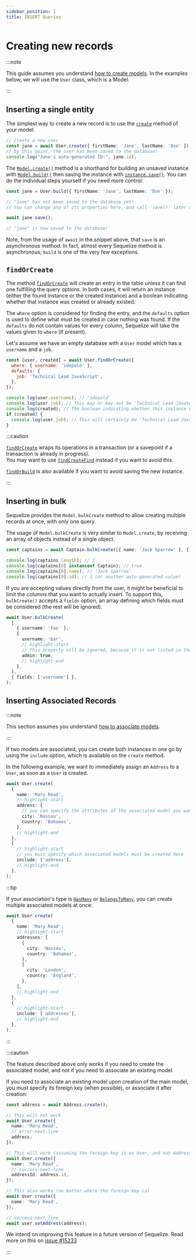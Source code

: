 ```yaml
---
sidebar_position: 1
title: INSERT Queries
---
```


# Creating new records

:::note

This guide assumes you understand [how to create models](../models/defining-models.mdx).
In the examples below, we will use the `User` class, which is a Model.

:::

## Inserting a single entity

The simplest way to create a new record is to use the [`create`](pathname:///api/v7/classes/_sequelize_core.index.Model.html#create) method of your model:

```ts
// Create a new user
const jane = await User.create({ firstName: 'Jane', lastName: 'Doe' });
// by this point, the user has been saved to the database!
console.log("Jane's auto-generated ID:", jane.id);
```

The [`Model.create()`](pathname:///api/v7/classes/_sequelize_core.index.Model.html#create) method is a shorthand
for building an unsaved instance with [`Model.build()`](pathname:///api/v7/classes/_sequelize_core.index.Model.html#build) then
saving the instance with [`instance.save()`](pathname:///api/v7/classes/_sequelize_core.index.Model.html#save). You can do the individual steps yourself if you need more control:

```ts
const jane = User.build({ firstName: 'Jane', lastName: 'Doe' });

// "jane" has not been saved to the database yet!
// You can change any of its properties here, and call `save()` later to persist them all at once.

await jane.save();

// "jane" is now saved to the database!
```

Note, from the usage of `await` in the snippet above, that `save` is an asynchronous method. In fact, almost every Sequelize method is asynchronous; `build` is one of the very few exceptions.

## `findOrCreate`

The method [`findOrCreate`](pathname:///api/v7/classes/_sequelize_core.index.Model.html#findOrCreate) will create an entry in the table unless it can find one fulfilling the query options. In both cases, it will return an instance (either the found instance or the created instance) and a boolean indicating whether that instance was created or already existed.

The `where` option is considered for finding the entry, and the `defaults` option is used to define what must be created in case nothing was found. If the `defaults` do not contain values for every column, Sequelize will take the values given to `where` (if present).

Let's assume we have an empty database with a `User` model which has a `username` and a `job`.

```js
const [user, created] = await User.findOrCreate({
  where: { username: 'sdepold' },
  defaults: {
    job: 'Technical Lead JavaScript',
  },
});

console.log(user.username); // 'sdepold'
console.log(user.job); // This may or may not be 'Technical Lead JavaScript'
console.log(created); // The boolean indicating whether this instance was just created
if (created) {
  console.log(user.job); // This will certainly be 'Technical Lead JavaScript'
}
```

:::caution

[`findOrCreate`](pathname:///api/v7/classes/_sequelize_core.index.Model.html#findOrCreate) wraps its operations in a transaction (or a savepoint if a transaction is already in progress).  
You may want to use [`findCreateFind`](pathname:///api/v7/classes/_sequelize_core.index.Model.html#findCreateFind) instead if you want to avoid this.

[`findOrBuild`](pathname:///api/v7/classes/_sequelize_core.index.Model.html#findOrBuild) is also available if you want to avoid saving the new instance.

:::

## Inserting in bulk

Sequelize provides the `Model.bulkCreate` method to allow creating multiple records at once, with only one query.

The usage of `Model.bulkCreate` is very similar to `Model.create`, by receiving an array of objects instead of a single object.

```ts
const captains = await Captain.bulkCreate([{ name: 'Jack Sparrow' }, { name: 'Davy Jones' }]);

console.log(captains.length); // 2
console.log(captains[0] instanceof Captain); // true
console.log(captains[0].name); // 'Jack Sparrow'
console.log(captains[0].id); // 1 (or another auto-generated value)
```

If you are accepting values directly from the user, it might be beneficial to limit the columns that you want to actually insert.
To support this, `bulkCreate()` accepts a `fields` option, an array defining which fields must be considered (the rest will be ignored).

```ts
await User.bulkCreate(
  [
    { username: 'foo' },
    {
      username: 'bar',
      // highlight-start
      // This property will be ignored, because it is not listed in the "fields" option
      admin: true,
      // highlight-end
    },
  ],
  { fields: ['username'] },
);
```

## Inserting Associated Records

:::note

This section assumes you understand [how to associate models](../associations/basics.md).

:::

If two models are associated, you can create both instances in one go by using the `include` option,
which is available on the `create` method.

In the following example, we want to immediately assign an `Address` to a `User`, as soon as a `User` is created.

```ts
await User.create(
  {
    name: 'Mary Read',
    // highlight-start
    address: {
      // you can specify the attributes of the associated model you want to create
      city: 'Nassau',
      country: 'Bahamas',
    },
    // highlight-end
  },
  {
    // highlight-start
    // you must specify which associated models must be created here
    include: ['address'],
    // highlight-end
  },
);
```

:::tip

If your association's type is [`HasMany`](../associations/has-many.md) or [`BelongsToMany`](../associations/belongs-to-many.md),
you can create multiple associated models at once:

```ts
await User.create(
  {
    name: 'Mary Read',
    // highlight-start
    addresses: [
      {
        city: 'Nassau',
        country: 'Bahamas',
      },
      {
        city: 'London',
        country: 'England',
      },
    ],
    // highlight-end
  },
  {
    // highlight-start
    include: ['addresses'],
    // highlight-end
  },
);
```

:::

:::caution

The feature described above only works if you need to create the associated model, and not if you need to associate an existing model.

If you need to associate an existing model upon creation of the main model,
you must specify its foreign key (when possible), or associate it after creation:

```ts
const address = await Address.create();

// This will not work
await User.create({
  name: 'Mary Read',
  // error-next-line
  address,
});

// This will work (assuming the foreign key is on User, and not Address)
await User.create({
  name: 'Mary Read',
  // success-next-line
  addressId: address.id,
});

// This also works (no matter where the foreign key is)
await User.create({
  name: 'Mary Read',
});

// success-next-line
await user.setAddress(address);
```

We intend on improving this feature in a future version of Sequelize.
Read more on this on [issue #15233](https://github.com/sequelize/sequelize/issues/15233)

:::
